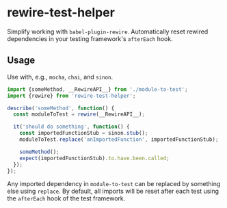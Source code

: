 # rewire-test-helper
Simplify working with `babel-plugin-rewire`. Automatically reset
rewired dependencies in your testing framework's `afterEach` hook.

## Usage
Use with, e.g., `mocha`, `chai`, and `sinon`.
```javascript
import {someMethod, __RewireAPI__} from './module-to-test';
import {rewire} from 'rewire-test-helper';

describe('someMethod', function() {
  const moduleToTest = rewire(__RewireAPI__);

  it('should do something', function() {
    const importedFunctionStub = sinon.stub();
    moduleToTest.replace('anImportedFunction', importedFunctionStub);

    someMethod();
    expect(importedFunctionStub).to.have.been.called;
  });
});
```

Any imported dependency in `module-to-test` can be replaced by something
else using `replace`. By default, all imports will be reset after each test
using the `afterEach` hook of the test framework.